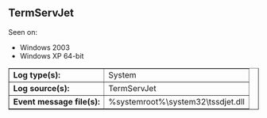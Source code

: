 ## TermServJet

Seen on:
* Windows 2003
* Windows XP 64-bit

<table border="1" class="docutils">
  <tbody>
    <tr>
      <td><b>Log type(s):</b></td>
      <td>System</td>
    </tr>
    <tr>
      <td><b>Log source(s):</b></td>
      <td>TermServJet</td>
    </tr>
    <tr>
      <td><b>Event message file(s):</b></td>
      <td>%systemroot%\system32\tssdjet.dll</td>
    </tr>
  </tbody>
</table>

&nbsp;

